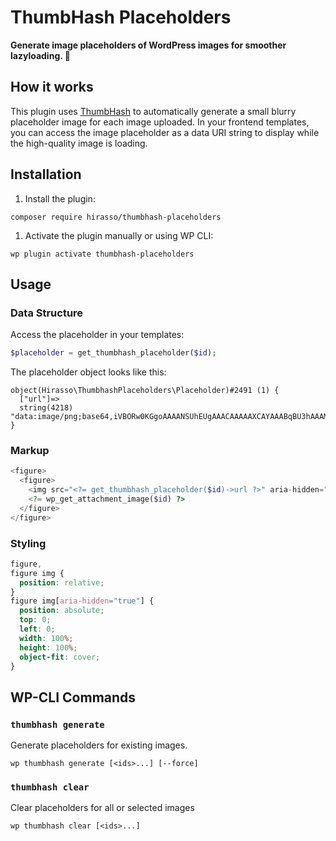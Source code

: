 # ThumbHash Placeholders

**Generate image placeholders of WordPress images for smoother lazyloading. 🎨**

## How it works

This plugin uses [ThumbHash](https://evanw.github.io/thumbhash/) to automatically generate a small blurry placeholder image for each image uploaded. In your frontend templates, you can access the image placeholder as a data URI string to display while the high-quality image is loading.

## Installation

1. Install the plugin:

```shell
composer require hirasso/thumbhash-placeholders
```

1. Activate the plugin manually or using WP CLI:

```shell
wp plugin activate thumbhash-placeholders
```

## Usage

### Data Structure

Access the placeholder in your templates:

```php
$placeholder = get_thumbhash_placeholder($id);
```

The placeholder object looks like this:

```
object(Hirasso\ThumbhashPlaceholders\Placeholder)#2491 (1) {
  ["url"]=>
  string(4218) "data:image/png;base64,iVBORw0KGgoAAAANSUhEUgAAACAAAAAXCAYAAABqBU3hAAAMEElEQVR4AQCBAH7..."
}
```

### Markup

```php
<figure>
  <figure>
    <img src="<?= get_thumbhash_placeholder($id)->url ?>" aria-hidden="true" alt="">
    <?= wp_get_attachment_image($id) ?>
  </figure>
</figure>
```

### Styling

```css
figure,
figure img {
  position: relative;
}
figure img[aria-hidden="true"] {
  position: absolute;
  top: 0;
  left: 0;
  width: 100%;
  height: 100%;
  object-fit: cover;
}
```

## WP-CLI Commands

### `thumbhash generate`

Generate placeholders for existing images.

```
wp thumbhash generate [<ids>...] [--force]
```

### `thumbhash clear`

Clear placeholders for all or selected images

```
wp thumbhash clear [<ids>...]
```